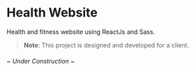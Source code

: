 # Health Website

Health and fitness website using ReactJs and Sass.

> **Note**: This project is designed and developed for a client.


###### ~ Under Construction ~
